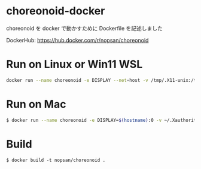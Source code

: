 # choreonoid-docker

choreonoid を docker で動かすために Dockerfile を記述しました

DockerHub: https://hub.docker.com/r/nopsan/choreonoid

# Run on Linux or Win11 WSL

```bash
docker run --name choreonoid -e DISPLAY --net=host -v /tmp/.X11-unix:/tmp/.X11-unix -it nopsan/choreonoid bin/bash
```

# Run on Mac

```bash
$ docker run --name choreonoid -e DISPLAY=$(hostname):0 -v ~/.Xauthority:/root/.Xauthority -it nopsan/choreonoid bin/bash
```

# Build

```
$ docker build -t nopsan/choreonoid .
```

